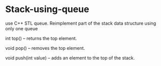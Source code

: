 # Stack-using-queue
use C++ STL queue. Reimplement part of the stack data structure using only one queue

int top() – returns the top element. 

void pop() – removes the top element.

void push(int value) – adds an element to the top of the stack. 
